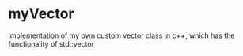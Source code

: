 # myVector
Implementation of my own custom vector class in c++, which has the functionality of std::vector
